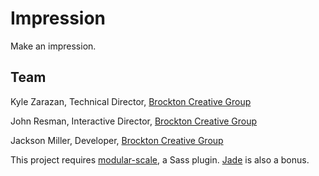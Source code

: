 # Impression

Make an impression.

## Team

Kyle Zarazan, Technical Director, [Brockton Creative Group](http://brocktoncg.com)

John Resman, Interactive Director, [Brockton Creative Group](http://brocktoncg.com)

Jackson Miller, Developer, [Brockton Creative Group](http://brocktoncg.com)

This project requires [modular-scale](https://github.com/scottkellum/modular-scale), a Sass plugin. [Jade](http://jade-lang.com/) is also a bonus.